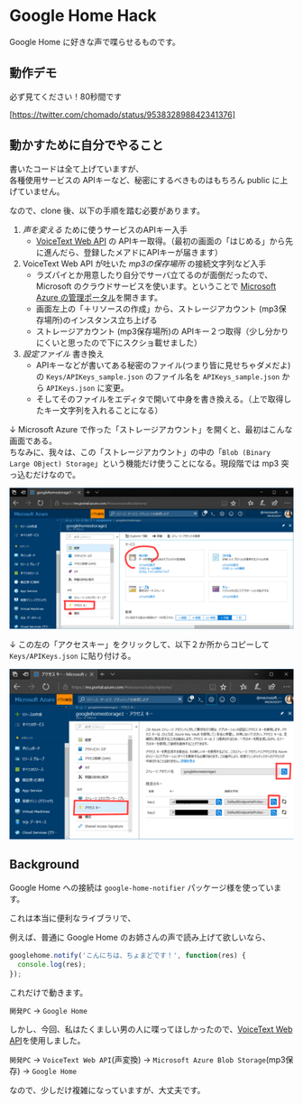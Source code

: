 # Google Home Hack

Google Home に好きな声で喋らせるものです。

## 動作デモ

必ず見てください！80秒間です

[https://twitter.com/chomado/status/953832898842341376]

## 動かすために自分でやること

書いたコードは全て上げていますが、   
各種使用サービスの APIキーなど、秘密にするべきものはもちろん public に上げていません。

なので、clone 後、以下の手順を踏む必要があります。

1. *声を変える* ために使うサービスのAPIキー入手
    - [VoiceText Web API](https://cloud.voicetext.jp/webapi) の APIキー取得。（最初の画面の「はじめる」から先に進んだら、登録したメアドにAPIキーが届きます）
2. VoiceText Web API が吐いた *mp3の保存場所* の接続文字列など入手
    - ラズパイとか用意したり自分でサーバ立てるのが面倒だったので、Microsoft のクラウドサービスを使います。ということで [Microsoft Azure の管理ポータル](http://portal.azure.com)を開きます。
	- 画面左上の「＋リソースの作成」から、ストレージアカウント (mp3保存場所)のインスタンス立ち上げる
    - ストレージアカウント (mp3保存場所)の APIキー２つ取得（少し分かりにくいと思ったので下にスクショ載せました）
3. *設定ファイル* 書き換え
    - APIキーなどが書いてある秘密のファイル(つまり皆に見せちゃダメだよ)の `Keys/APIKeys_sample.json` のファイル名を `APIKeys_sample.json` から `APIKeys.json` に変更。
    - そしてそのファイルをエディタで開いて中身を書き換える。（上で取得したキー文字列を入れることになる）

↓ Microsoft Azure で作った「ストレージアカウント」を開くと、最初はこんな画面である。    
ちなみに、我々は、この「ストレージアカウント」の中の「`Blob (Binary Large OBject) Storage`」という機能だけ使うことになる。現段階では mp3 突っ込むだけなので。

![](Img/ScreenShot/about_storageAccount1.png)

↓ この左の「アクセスキー」をクリックして、以下２か所からコピーして `Keys/APIKeys.json` に貼り付ける。

![](Img/ScreenShot/get_storageAccount_keys.png)


## Background

Google Home への接続は `google-home-notifier` パッケージ様を使っています。

これは本当に便利なライブラリで、

例えば、普通に Google Home のお姉さんの声で読み上げて欲しいなら、
````js
googlehome.notify('こんにちは、ちょまどです！', function(res) {
  console.log(res);
});
````
これだけで動きます。

`開発PC` → `Google Home`

しかし、今回、私はたくましい男の人に喋ってほしかったので、[VoiceText Web API](https://cloud.voicetext.jp/webapi)を使用しました。

`開発PC` → `VoiceText Web API`(声変換) → `Microsoft Azure Blob Storage`(mp3保存) → `Google Home`

なので、少しだけ複雑になっていますが、大丈夫です。
